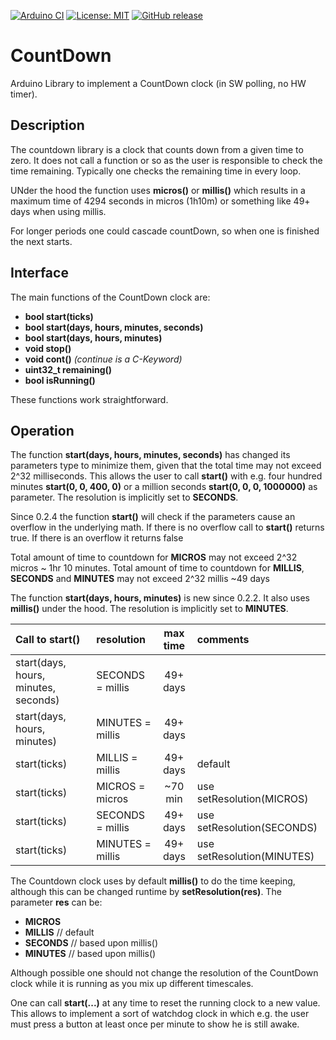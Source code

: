 

[![Arduino CI](https://github.com/RobTillaart/CountDown/workflows/Arduino%20CI/badge.svg)](https://github.com/marketplace/actions/arduino_ci)
[![License: MIT](https://img.shields.io/badge/license-MIT-green.svg)](https://github.com/RobTillaart/CountDown/blob/master/LICENSE)
[![GitHub release](https://img.shields.io/github/release/RobTillaart/CountDown.svg?maxAge=3600)](https://github.com/RobTillaart/CountDown/releases)

# CountDown

Arduino Library to implement a CountDown clock (in SW polling, no HW timer).

## Description

The countdown library is a clock that counts down from a given time to zero.
It does not call a function or so as the user is responsible to check the time remaining.
Typically one checks the remaining time in every loop.

UNder the hood the function uses **micros()** or **millis()** which results in a maximum time
of 4294 seconds in micros (1h10m) or something like 49+ days when using millis.

For longer periods one could cascade countDown, so when one is finished the next starts.


## Interface

The main functions of the CountDown clock are:

- **bool start(ticks)**
- **bool start(days, hours, minutes, seconds)**
- **bool start(days, hours, minutes)**
- **void stop()**
- **void cont()**  *(continue is a C-Keyword)*
- **uint32_t remaining()**
- **bool isRunning()**

These functions work straightforward.


## Operation

The function **start(days, hours, minutes, seconds)** has changed its
parameters type to minimize them, given that the total time may not exceed 2^32 milliseconds.
This allows the user to call **start()** with e.g. four hundred minutes **start(0, 0, 400, 0)** 
or a million seconds **start(0, 0, 0, 1000000)** as parameter.
The resolution is implicitly set to **SECONDS**.

Since 0.2.4 the function **start()** will check if the parameters cause an overflow
in the underlying math. If there is no overflow call to **start()** returns true. 
If there is an overflow it returns false

Total amount of time to countdown for **MICROS** may not exceed 2\^32 micros ~ 1hr 10 minutes.
Total amount of time to countdown for **MILLIS**, **SECONDS** and **MINUTES**
may not exceed 2\^32 millis  ~49 days


The function **start(days, hours, minutes)** is new since 0.2.2.
It also uses **millis()** under the hood. The resolution is implicitly set to **MINUTES**.


| Call to start()                       | resolution       |  max time | comments |
|:--------------------------------------|:-----------------|:---------:|:---------|
| start(days, hours, minutes, seconds)  | SECONDS = millis |  49+ days |
| start(days, hours, minutes)           | MINUTES = millis |  49+ days |
| start(ticks)                          | MILLIS  = millis |  49+ days | default |
| start(ticks)                          | MICROS  = micros |  ~70 min  | use setResolution(MICROS)  |
| start(ticks)                          | SECONDS = millis |  49+ days | use setResolution(SECONDS) |
| start(ticks)                          | MINUTES = millis |  49+ days | use setResolution(MINUTES) |


The Countdown clock uses by default **millis()** to do the time keeping,
although this can be changed runtime by **setResolution(res)**. The parameter 
**res** can be:
- **MICROS**
- **MILLIS**   // default
- **SECONDS**  // based upon millis()
- **MINUTES**  // based upon millis()

Although possible one should not change the resolution of the CountDown 
clock while it is running as you mix up different timescales.

One can call **start(...)** at any time to reset the running clock to
a new value. This allows to implement a sort of watchdog clock in which e.g. 
the user must press a button at least once per minute to show he is still
awake.


